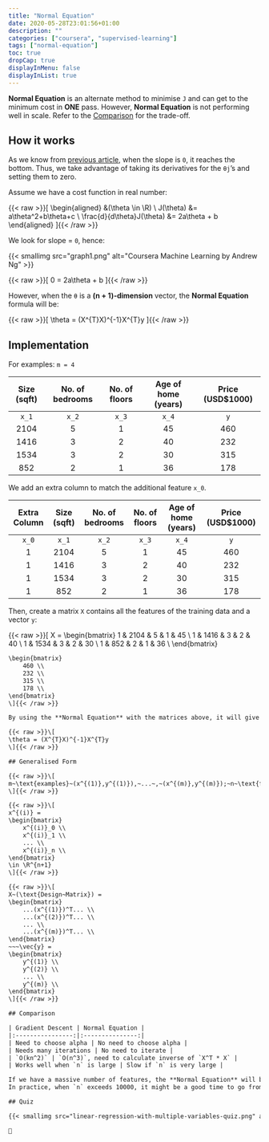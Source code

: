 ```yaml
---
title: "Normal Equation"
date: 2020-05-28T23:01:56+01:00
description: ""
categories: ["coursera", "supervised-learning"]
tags: ["normal-equation"]
toc: true
dropCap: true
displayInMenu: false
displayInList: true
---
```


**Normal Equation** is an alternate method to minimise `J` and can get to the minimum cost in **ONE** pass.
However, **Normal Equation** is not performing well in scale. Refer to the [Comparison](#comparison) for the trade-off.

## How it works

As we know from [previous article](/posts/2020/05/23/gradient-descent-contd/#slope), when the slope is `0`, it reaches the bottom.
Thus, we take advantage of taking its derivatives for the `θj`’s and setting them to zero.

Assume we have a cost function in real number:

{{< raw >}}\[
\begin{aligned}
&(\theta \in \R) \\
J(\theta) &= a\theta^2+b\theta+c \\
\frac{d}{d\theta}J(\theta) &= 2a\theta + b
\end{aligned}
\]{{< /raw >}}

We look for slope = `0`, hence:

{{< smallimg src="graph1.png" alt="Coursera Machine Learning by Andrew Ng" >}}

{{< raw >}}\[
0 = 2a\theta + b
\]{{< /raw >}}

However, when the `θ` is a **(n + 1)-dimension** vector, the **Normal Equation** formula will be:

{{< raw >}}\[
\theta = (X^{T}X)^{-1}X^{T}y
\]{{< /raw >}}

## Implementation

For examples: `m = 4`

| Size (sqft) | No. of bedrooms | No. of floors | Age of home (years) | Price (USD$1000) |
|:-----------:|:---------------:|:-------------:|:-------------------:|:----------------:|
| `x_1` | `x_2` | `x_3` | `x_4` | `y` |
| 2104 | 5 | 1 | 45 | 460 |
| 1416 | 3 | 2 | 40 | 232 |
| 1534 | 3 | 2 | 30 | 315 |
| 852  | 2 | 1 | 36 | 178 |

We add an extra column to match the additional feature `x_0`.

| Extra Column | Size (sqft) | No. of bedrooms | No. of floors | Age of home (years) | Price (USD$1000) |
|:-:|:-----------:|:---------------:|:-------------:|:-------------------:|:----------------:|
| `x_0` | `x_1` | `x_2` | `x_3` | `x_4` | `y` |
| 1 | 2104 | 5 | 1 | 45 | 460 |
| 1 | 1416 | 3 | 2 | 40 | 232 |
| 1 | 1534 | 3 | 2 | 30 | 315 |
| 1 | 852  | 2 | 1 | 36 | 178 |

Then, create a matrix `X` contains all the features of the training data and a vector `y`:

{{< raw >}}\[
X = 
\begin{bmatrix}
    1 & 2104 & 5 & 1 & 45 \\
    1 & 1416 & 3 & 2 & 40 \\
    1 & 1534 & 3 & 2 & 30 \\
    1 & 852 & 2 & 1 & 36 \\
\end{bmatrix}
~~~y = 
\begin{bmatrix}
    460 \\
    232 \\
    315 \\
    178 \\
\end{bmatrix}
\]{{< /raw >}}

By using the **Normal Equation** with the matrices above, it will give you the value of `θ` that minimised the cost.

{{< raw >}}\[
\theta = (X^{T}X)^{-1}X^{T}y
\]{{< /raw >}}

## Generalised Form

{{< raw >}}\[
m~\text{examples}~(x^{(1)},y^{(1)}),~...~,~(x^{(m)},y^{(m)});~n~\text{features}. \\
\]{{< /raw >}}

{{< raw >}}\[
x^{(i)} = 
\begin{bmatrix}
    x^{(i)}_0 \\
    x^{(i)}_1 \\
    ... \\
    x^{(i)}_n \\
\end{bmatrix}
\in \R^{n+1}
\]{{< /raw >}}

{{< raw >}}\[
X~(\text{Design~Matrix}) = 
\begin{bmatrix}
    ...(x^{(1)})^T... \\
    ...(x^{(2)})^T... \\
    ... \\
    ...(x^{(m)})^T... \\
\end{bmatrix}
~~~\vec{y} = 
\begin{bmatrix}
    y^{(1)} \\
    y^{(2)} \\
    ... \\
    y^{(m)} \\
\end{bmatrix}
\]{{< /raw >}}

## Comparison

| Gradient Descent | Normal Equation |
|:----------------:|:---------------:|
| Need to choose alpha | No need to choose alpha |
| Needs many iterations | No need to iterate |
| `O(kn^2)` | `O(n^3)`, need to calculate inverse of `X^T * X` |
| Works well when `n` is large | Slow if `n` is very large |

If we have a massive number of features, the **Normal Equation** will be slow.
In practice, when `n` exceeds 10000, it might be a good time to go from a **Normal Equation** solution to an iterative process.

## Quiz

{{< smallimg src="linear-regression-with-multiple-variables-quiz.png" alt="linear regression with multiple variables quiz result" >}}

🥰
